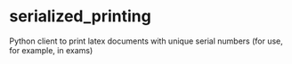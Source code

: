 # serialized_printing
Python client to print latex documents with unique serial numbers (for use, for example, in exams)
